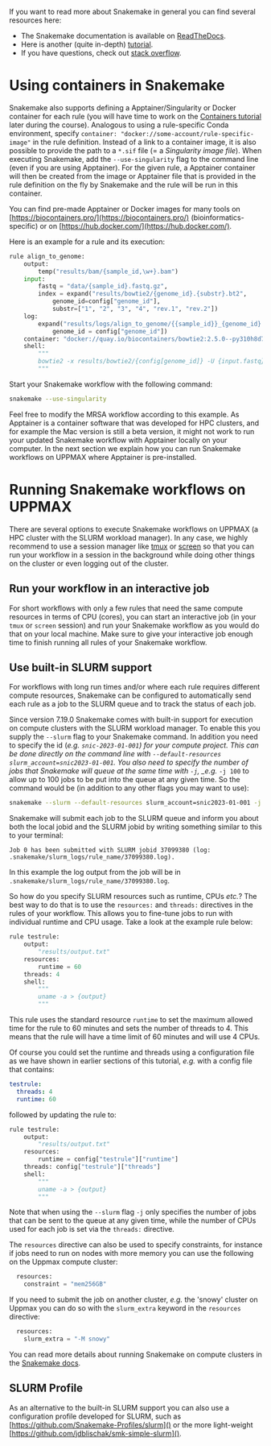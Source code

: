 If you want to read more about Snakemake in general you can find several
resources here:

- The Snakemake documentation is available on [ReadTheDocs](https://snakemake.readthedocs.io/en/stable/#).
- Here is another (quite in-depth) [tutorial](https://snakemake.readthedocs.io/en/stable/tutorial/tutorial.html#tutorial).
- If you have questions, check out [stack overflow](https://stackoverflow.com/questions/tagged/snakemake).

# Using containers in Snakemake

Snakemake also supports defining a Apptainer/Singularity or Docker container for
each rule (you will have time to work on the [Containers
tutorial](containers-1-introduction) later during the course). Analogous to
using a rule-specific Conda environment, specify `container:
"docker://some-account/rule-specific-image"` in the rule definition. Instead of
a link to a container image, it is also possible to provide the path to a
`*.sif` file (= a _Singularity image file_). When executing Snakemake, add the
`--use-singularity` flag to the command line (even if you are using Apptainer).
For the given rule, a Apptainer container will then be created from the image or
Apptainer file that is provided in the rule definition on the fly by Snakemake
and the rule will be run in this container.

You can find pre-made Apptainer or Docker images for many tools on
[https://biocontainers.pro/](https://biocontainers.pro/) (bioinformatics-specific)
or on [https://hub.docker.com/](https://hub.docker.com/).

Here is an example for a rule and its execution:

```python
rule align_to_genome:
    output:
        temp("results/bam/{sample_id,\w+}.bam")
    input:
        fastq = "data/{sample_id}.fastq.gz",
        index = expand("results/bowtie2/{genome_id}.{substr}.bt2",
            genome_id=config["genome_id"],
            substr=["1", "2", "3", "4", "rev.1", "rev.2"])
    log:
        expand("results/logs/align_to_genome/{{sample_id}}_{genome_id}.log",
            genome_id = config["genome_id"])
    container: "docker://quay.io/biocontainers/bowtie2:2.5.0--py310h8d7afc0_0"
    shell:
        """
        bowtie2 -x results/bowtie2/{config[genome_id]} -U {input.fastq} > {output} 2>{log}
        """
```

Start your Snakemake workflow with the following command:

```bash
snakemake --use-singularity
```

Feel free to modify the MRSA workflow according to this example. As Apptainer
is a container software that was developed for HPC clusters, and for example the
Mac version is still a beta version, it might not work to run your updated
Snakemake workflow with Apptainer locally on your computer.
In the next section we explain how you can run Snakemake workflows on UPPMAX
where Apptainer is pre-installed.

# Running Snakemake workflows on UPPMAX

There are several options to execute Snakemake workflows on UPPMAX (a HPC
cluster with the SLURM workload manager). In any case, we highly recommend to
use a session manager like [tmux](https://github.com/tmux/tmux/wiki) or
[screen](https://www.gnu.org/software/screen/manual/screen.html#Overview) so
that you can run your workflow in a session in the background while doing
other things on the cluster or even logging out of the cluster.

## Run your workflow in an interactive job

For short workflows with only a few rules that need the same compute resources
in terms of CPU (cores), you can start an interactive job (in your `tmux` or
`screen` session) and run your Snakemake workflow as you would do that on your
local machine. Make sure to give your interactive job enough time to finish
running all rules of your Snakemake workflow.

## Use built-in SLURM support

For workflows with long run times and/or where each rule requires different
compute resources, Snakemake can be configured to automatically send each rule
as a job to the SLURM queue and to track the status of each job.

Since version 7.19.0 Snakemake comes with built-in support for execution on
compute clusters with the SLURM workload manager. To enable this you supply
the `--slurm` flag to your Snakemake command. In addition you need to
specify the id (_e.g. `snic-2023-01-001`) for your compute project. This can
be done directly on the command line with `--default-resources
slurm_account=snic2023-01-001`. You also need to specify the number of jobs
that Snakemake will queue at the same time with `-j`, \_e.g._ `-j 100` to
allow up to 100 jobs to be put into the queue at any given time. So the
command would be (in addition to any other flags you may want to use):

```bash
snakemake --slurm --default-resources slurm_account=snic2023-01-001 -j 100
```

Snakemake will submit each job to the SLURM queue and inform you about both
the local jobid and the SLURM jobid by writing something similar to this to
your terminal:

```
Job 0 has been submitted with SLURM jobid 37099380 (log: .snakemake/slurm_logs/rule_name/37099380.log).
```

In this example the log output from the job will be in
`.snakemake/slurm_logs/rule_name/37099380.log`.

So how do you specify SLURM resources such as runtime, CPUs _etc._? The best
way to do that is to use the `resources:` and `threads:` directives in the
rules of your workflow. This allows you to fine-tune jobs to run with
individual runtime and CPU usage. Take a look at the example rule below:

```python
rule testrule:
    output:
        "results/output.txt"
    resources:
        runtime = 60
    threads: 4
    shell:
        """
        uname -a > {output}
        """
```

This rule uses the standard resource `runtime` to set the maximum allowed
time for the rule to 60 minutes and sets the number of threads to 4. This
means that the rule will have a time limit of 60 minutes and will use 4 CPUs.

Of course you could set the runtime and threads using a configuration file
as we have shown in earlier sections of this tutorial, _e.g._ with a config
file that contains:

```yaml
testrule:
  threads: 4
  runtime: 60
```

followed by updating the rule to:

```python
rule testrule:
    output:
        "results/output.txt"
    resources:
        runtime = config["testrule"]["runtime"]
    threads: config["testrule"]["threads"]
    shell:
        """
        uname -a > {output}
        """
```

Note that when using the `--slurm` flag `-j` only specifies the number of
jobs that can be sent to the queue at any given time, while the number of
CPUs used for each job is set via the `threads:` directive.

The `resources` directive can also be used to specify constraints, for
instance if jobs need to run on nodes with more memory you can use the
following on the Uppmax compute cluster:

```python
  resources:
    constraint = "mem256GB"
```

If you need to submit the job on another cluster, _e.g._ the 'snowy' cluster
on Uppmax you can do so with the `slurm_extra` keyword in the `resources`
directive:

```python
  resources:
    slurm_extra = "-M snowy"
```

You can read more details about running Snakemake on compute clusters in the
[Snakemake docs](https://snakemake.readthedocs.io/en/stable/executing/cluster.html).

## SLURM Profile

As an alternative to the built-in SLURM support you can also use a
configuration profile developed for SLURM, such as
[https://github.com/Snakemake-Profiles/slurm]() or the more light-weight
[https://github.com/jdblischak/smk-simple-slurm]().
